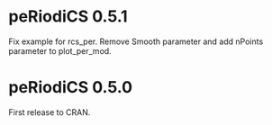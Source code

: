 # peRiodiCS 0.5.1
Fix example for rcs_per.
Remove Smooth parameter and add nPoints parameter to plot_per_mod.

# peRiodiCS 0.5.0

First release to CRAN.